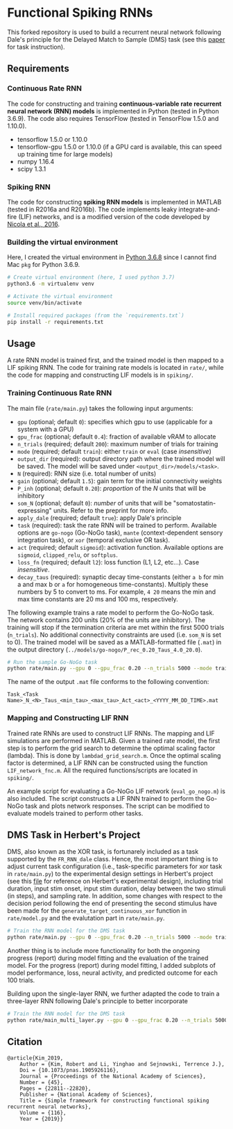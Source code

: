 # Functional Spiking RNNs

This forked repository is used to build a recurrent neural network following Dale's principle for the Delayed Match to Sample (DMS) task (see this [paper](https://www.sciencedirect.com/science/article/pii/S0896627320300611) for task instruction). 

## Requirements

### Continuous Rate RNN
The code for constructing and training **continuous-variable rate recurrent neural network (RNN) models** is implemented in Python (tested in Python 3.6.9). The code also requires TensorFlow (tested in TensorFlow 1.5.0 and 1.10.0). 

- tensorflow 1.5.0 or 1.10.0
- tensorflow-gpu 1.5.0 or 1.10.0 (if a GPU card is available, this can speed up training time for large models)
- numpy 1.16.4
- scipy 1.3.1

### Spiking RNN
The code for constructing **spiking RNN models** is implemented in MATLAB (tested in R2016a and R2016b). The code implements leaky integrate-and-fire (LIF) networks, and is a modified version of the code developed by [Nicola et al., 2016](https://senselab.med.yale.edu/modeldb/ShowModel.cshtml?model=190565&file=/NicolaClopath2017/#tabs-1).

### Building the virtual environment
Here, I created the virtual environment in [Python 3.6.8](https://www.python.org/downloads/release/python-368/) since I cannot find Mac `pkg` for Python 3.6.9.
```bash
# Create virtual environment (here, I used python 3.7)
python3.6 -m virtualenv venv

# Activate the virtual environment
source venv/bin/activate

# Install required packages (from the `requirements.txt`)
pip install -r requirements.txt
```

## Usage
A rate RNN model is trained first, and the trained model is then mapped to a LIF spiking RNN. The code for training rate models is located in `rate/`, while the code for mapping and constructing LIF models is in `spiking/`.

### Training Continuous Rate RNN

The main file (`rate/main.py`) takes the following input arguments:

- `gpu` (optional; default `0`): specifies which gpu to use (applicable for a system with a GPU)
- `gpu_frac` (optional; default `0.4`): fraction of available vRAM to allocate
- `n_trials` (required; default `200`): maximum number of trials for training
- `mode` (required; default `train`): either `train` or `eval` (case *insensitive*)
- `output_dir` (required): output directory path where the trained model will be saved. The model will be saved under `<output_dir>/models/<task>`.
- `N` (required): RNN size (i.e. total number of units)
- `gain` (optional; default `1.5`): gain term for the initial connectivity weights
- `P_inh` (optional; default `0.20`): *proportion* of the *N* units that will be inhibitory
- `som_N` (optional; default `0`): *number* of units that will be "somatostatin-expressing" units. Refer to the preprint for more info.
- `apply_dale` (required; default `true`): apply Dale's principle
- `task` (required): task the rate RNN will be trained to perform. Available options are `go-nogo` (Go-NoGo task), `mante` (context-dependent sensory integration task), or `xor` (temporal exclusive OR task). 
- `act` (required; default `sigmoid`): activation function. Available options are `sigmoid`, `clipped_relu`, or `softplus`.
- `loss_fn` (required; default `l2`): loss function (L1, L2, etc...). Case *insensitive*.
- `decay_taus` (required): synaptic decay time-constants (either `a b` for min a and max b or `a` for homogeneous time-constants). Multiply these numbers by 5 to convert to ms. For example, `4 20` means the min and max time constants are 20 ms and 100 ms, respectively.

The following example trains a rate model to perform the Go-NoGo task. The network contains 200 units (20% of the units are inhibitory). The training will stop if the termination criteria are met within the first 5000 trials (`n_trials`). No additional connectivity constraints are used (i.e. `som_N` is set to 0). The trained model will be saved as a MATLAB-formatted file (`.mat`) in the output directory (`../models/go-nogo/P_rec_0.20_Taus_4.0_20.0`).

```bash
# Run the sample Go-NoGo task
python rate/main.py --gpu 0 --gpu_frac 0.20 --n_trials 5000 --mode train --output_dir ../ --N 80 --P_inh 0.20 --som_N 0 --apply_dale True --gain 1.5 --task go-nogo --act sigmoid --loss_fn l2 --decay_taus 4 20
```

The name of the output `.mat` file conforms to the following convention:

```
Task_<Task Name>_N_<N>_Taus_<min_tau>_<max_tau>_Act_<act>_<YYYY_MM_DD_TIME>.mat
```

### Mapping and Constructing LIF RNN
Trained rate RNNs are used to construct LIF RNNs. The mapping and LIF simulations are performed in MATLAB.
Given a trained rate model, the first step is to perform the grid search to determine the optimal scaling factor (lambda). This is done by `lambdad_grid_search.m`. Once the optimal scaling factor is determined, a LIF RNN can be constructed using the function `LIF_network_fnc.m`. All the required functions/scripts are located in `spiking/`.

An example script for evaluating a Go-NoGo LIF network (`eval_go_nogo.m`) is also included. The script constructs a LIF RNN trained to perform the Go-NoGo task and plots network responses. The script can be modified to evaluate models trained to perform other tasks.

## DMS Task in Herbert's Project
DMS, also known as the XOR task, is fortunarely included as a task supported by the `FR_RNN_dale` class. Hence, the most important thing is to adjust current task configuration (i.e., task-specific parameters for xor task in `rate/main.py`) to the experimental design settings in Herbert's project (see this [file](https://github.com/cty20010831/Bio_Neuro_Net_Premotor_Circuit/blob/main/original_code/softmax_recur_updated.py) for reference on Herbert's experimental design), including trial duration, input stim onset, input stim duration, delay between the two stimuli (in steps), and sampling rate. In addition, some changes with respect to the decision period following the end of presenting the second stimulus have been made for the `generate_target_continuous_xor` function in `rate/model.py` and the evalutation part in `rate/main.py`. 

```bash
# Train the RNN model for the DMS task
python rate/main.py --gpu 0 --gpu_frac 0.20 --n_trials 5000 --mode train --output_dir ../ --N 80 --P_inh 0.20 --som_N 0 --apply_dale True --gain 1.5 --task xor --act clipped_relu --loss_fn l2 --decay_taus 4 20
```

Another thing is to include more functionality for both the ongoning progress (report) during model fitting and the evaluation of the trained model. For the progress (report) during model fitting, I added subplots of model performance, loss, neural activity, and predicted outcome for each 100 trials. 

Building upon the single-layer RNN, we further adapted the code to train a three-layer RNN following Dale's principle to better incorporate

```bash
# Train the RNN model for the DMS task
python rate/main_multi_layer.py --gpu 0 --gpu_frac 0.20 --n_trials 5000 --mode train --output_dir ../ --N 80 --n_layers 3 --P_inh 0.20 --som_N 0 --apply_dale True --gain 1.5 --task xor --act clipped_relu --loss_fn l2 --decay_taus 4 20
```

## Citation
```
@article{Kim_2019,
    Author = {Kim, Robert and Li, Yinghao and Sejnowski, Terrence J.},
    Doi = {10.1073/pnas.1905926116},
    Journal = {Proceedings of the National Academy of Sciences},
    Number = {45},
    Pages = {22811--22820},
    Publisher = {National Academy of Sciences},
    Title = {Simple framework for constructing functional spiking recurrent neural networks},
    Volume = {116},
    Year = {2019}}
```

